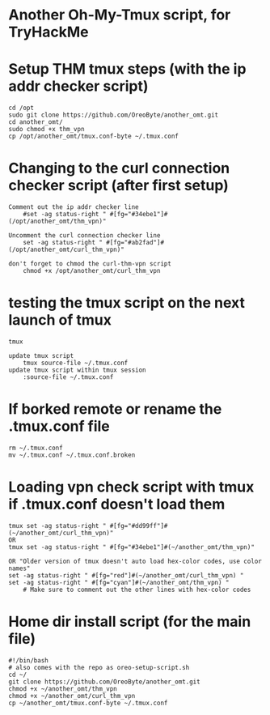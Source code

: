 # Another Oh-My-Tmux script, for TryHackMe

# Setup THM tmux steps (with the ip addr checker script)
	cd /opt
	sudo git clone https://github.com/OreoByte/another_omt.git
	cd another_omt/
	sudo chmod +x thm_vpn
	cp /opt/another_omt/tmux.conf-byte ~/.tmux.conf

# Changing to the curl connection checker script (after first setup)
	Comment out the ip addr checker line
		#set -ag status-right " #[fg="#34ebe1"]#(/opt/another_omt/thm_vpn)"

	Uncomment the curl connection checker line
		set -ag status-right " #[fg="#ab2fad"]#(/opt/another_omt/curl_thm_vpn)"

	don't forget to chmod the curl-thm-vpn script
		chmod +x /opt/another_omt/curl_thm_vpn

# testing the tmux script on the next launch of tmux
	tmux

	update tmux script
		tmux source-file ~/.tmux.conf
	update tmux script within tmux session
		:source-file ~/.tmux.conf

# If borked remote or rename the .tmux.conf file
	rm ~/.tmux.conf
	mv ~/.tmux.conf ~/.tmux.conf.broken

# Loading vpn check script with tmux if .tmux.conf doesn't load them
	tmux set -ag status-right " #[fg="#dd99ff"]#(~/another_omt/curl_thm_vpn)"
	OR
	tmux set -ag status-right " #[fg="#34ebe1"]#(~/another_omt/thm_vpn)"

	OR "Older version of tmux doesn't auto load hex-color codes, use color names"
	set -ag status-right " #[fg="red"]#(~/another_omt/curl_thm_vpn) "
	set -ag status-right " #[fg="cyan"]#(~/another_omt/thm_vpn) "
		# Make sure to comment out the other lines with hex-color codes

# Home dir install script (for the main file)
	#!/bin/bash
	# also comes with the repo as oreo-setup-script.sh
	cd ~/
	git clone https://github.com/OreoByte/another_omt.git
	chmod +x ~/another_omt/thm_vpn
	chmod +x ~/another_omt/curl_thm_vpn
	cp ~/another_omt/tmux.conf-byte ~/.tmux.conf
